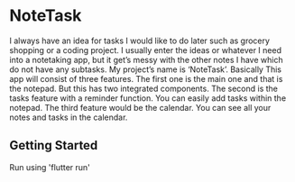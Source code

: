 # NoteTask


I always have an idea for tasks I would like to do later such as grocery shopping or a coding 
project. I usually enter the ideas or whatever I need into a notetaking app, but it get’s messy 
with the other notes I have which do not have any subtasks. 
My project’s name is ‘NoteTask’. Basically This app will consist of three features. The first one is 
the main one and that is the notepad. But this has two integrated components. The second is 
the tasks feature with a reminder function. You can easily add tasks within the notepad. The 
third feature would be the calendar. You can see all your notes and tasks in the calendar. 

## Getting Started

Run using 'flutter run'
